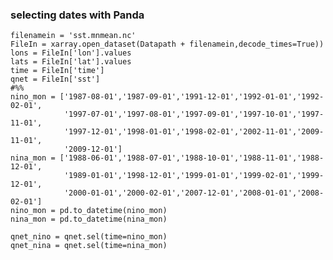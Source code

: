 ### selecting dates with Panda
    filenamein = 'sst.mnmean.nc'
    FileIn = xarray.open_dataset(Datapath + filenamein,decode_times=True))
    lons = FileIn['lon'].values
    lats = FileIn['lat'].values
    time = FileIn['time']
    qnet = FileIn['sst']
    #%%
    nino_mon = ['1987-08-01','1987-09-01','1991-12-01','1992-01-01','1992-02-01',
                '1997-07-01','1997-08-01','1997-09-01','1997-10-01','1997-11-01',
                '1997-12-01','1998-01-01','1998-02-01','2002-11-01','2009-11-01',
                '2009-12-01']
    nina_mon = ['1988-06-01','1988-07-01','1988-10-01','1988-11-01','1988-12-01',
                '1989-01-01','1998-12-01','1999-01-01','1999-02-01','1999-12-01',
                '2000-01-01','2000-02-01','2007-12-01','2008-01-01','2008-02-01']
    nino_mon = pd.to_datetime(nino_mon)
    nina_mon = pd.to_datetime(nina_mon)

    qnet_nino = qnet.sel(time=nino_mon)
    qnet_nina = qnet.sel(time=nina_mon)
